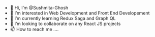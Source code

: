 - 👋 Hi, I’m @Sushmita-Ghosh
- 👀 I’m interested in Web Development and Front End Developement
- 🌱 I’m currently learning Redux Saga and Graph QL
- 💞️ I’m looking to collaborate on any React JS projects
- 📫 How to reach me ....

<!---
Sushmita-Ghosh/Sushmita-Ghosh is a ✨ special ✨ repository because its `README.md` (this file) appears on your GitHub profile.
You can click the Preview link to take a look at your changes.
--->
